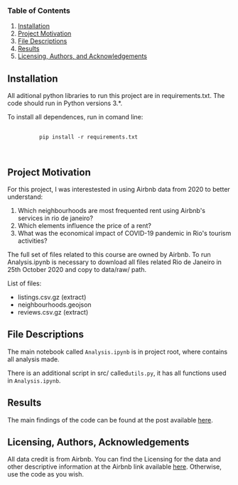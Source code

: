 ### Table of Contents

1. [Installation](#installation)
2. [Project Motivation](#motivation)
3. [File Descriptions](#files)
4. [Results](#results)
5. [Licensing, Authors, and Acknowledgements](#licensing)

## Installation <a name="installation"></a>

All aditional python libraries to run this project are in requirements.txt. The code should run in Python versions 3.*.<p />
To install all dependences, run in comand line:<br />
   <pre>
   <code>
          pip install -r requirements.txt
    </code>
    </pre>


## Project Motivation<a name="motivation"></a>

For this project, I was interestested in using Airbnb data from 2020 to better understand:

1. Which neighbourhoods are most frequented rent using Airbnb's services in rio de janeiro?
2. Which elements influence the price of a rent?
3. What was the economical impact of COVID-19 pandemic in Rio's tourism activities?

The full set of files related to this course are owned by Airbnb. To run Analysis.ipynb is necessary to download all files related Rio de Janeiro in 25th October 2020 and
copy to data/raw/ path.

List of files:
- listings.csv.gz (extract)
- neighbourhoods.geojson
- reviews.csv.gz (extract)

## File Descriptions <a name="files"></a>

The main notebook called `Analysis.ipynb` is in project root, where contains all analysis made.   

There is an additional script in src/ called`utils.py`, it has all functions used in `Analysis.ipynb`.

## Results <a name="results"></a>

The main findings of the code can be found at the post available [here](https://felipery.medium.com/this-is-the-impact-in-rios-tourism-after-months-of-covid-19-quarantine-3c1ba4c14192).

## Licensing, Authors, Acknowledgements <a name="licensing"></a>

All data credit is from Airbnb.  You can find the Licensing for the data and other descriptive information at the Airbnb link available [here](http://insideairbnb.com/get-the-data.html).  Otherwise, use the code as you wish. 
